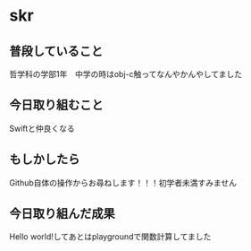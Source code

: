 # skr

## 普段していること
哲学科の学部1年　中学の時はobj-c触ってなんやかんやしてました

## 今日取り組むこと
Swiftと仲良くなる

## もしかしたら
Github自体の操作からお尋ねします！！！初学者未満すみません

## 今日取り組んだ成果
Hello world!してあとはplaygroundで関数計算してました

